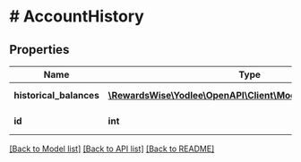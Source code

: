# # AccountHistory

## Properties

Name | Type | Description | Notes
------------ | ------------- | ------------- | -------------
**historical_balances** | [**\RewardsWise\Yodlee\OpenAPI\Client\Model\HistoricalBalance[]**](HistoricalBalance.md) |  | [optional] [readonly]
**id** | **int** |  | [optional] [readonly]

[[Back to Model list]](../../README.md#models) [[Back to API list]](../../README.md#endpoints) [[Back to README]](../../README.md)
